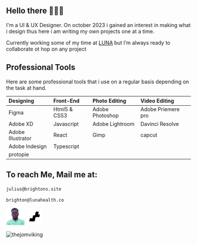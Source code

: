 ## Hello there 🙋🏾‍♂️

I'm a UI & UX Designer.
On october 2023 i gained an interest in making what i design thus here i am writing my own projects one at a time.

[LUNA]: https://lunafrica.com
Currently working some of my time at [LUNA] but I’m always ready to collaborate ot hop on any project<br/>

## Professional Tools
Here are some professional tools that i use on a regular basis depending on the task at hand.

| Designing | Front-End | Photo Editing | Video Editing |
| :-----------| :----------- | :-------------- | :----------------- |
| Figma | Html5 & CSS3 | Adobe Photoshop | Adobe Priemere pro |
| Adobe XD | Javascript | Adobe Lightroom | Davinci Resolve |
| Adobe Illustrator | React | Gimp | capcut |
| Adobe Indesign | Typescript | | |
| protopie | | | |

## To reach Me, Mail me at:
```
julius@brightons.site
```
```
brighton@lunahealth.co
```
<a href="https://julius.brightons.site"><img src="Public/admin.png" width="50px"><a/>
<a href="https://brightons.site"><img src="Public/LOGO.png" width="47.5px"><a/>

<a href="https://www.buymeacoffee.com/thejomviking"><img align="left" src="https://cdn.buymeacoffee.com/buttons/v2/default-yellow.png" width="150px" alt="thejomviking"/></a>
